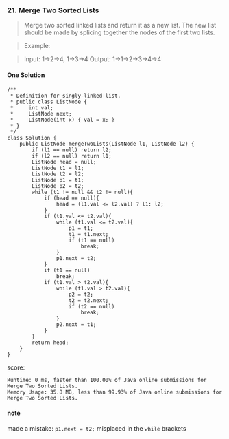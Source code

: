 ### 21. Merge Two Sorted Lists
>Merge two sorted linked lists and return it as a new list. The new list should be made by splicing together the nodes of the first two lists.

>Example:

>Input: 1->2->4, 1->3->4
>Output: 1->1->2->3->4->4

#### One Solution
```
/**
 * Definition for singly-linked list.
 * public class ListNode {
 *     int val;
 *     ListNode next;
 *     ListNode(int x) { val = x; }
 * }
 */
class Solution {
    public ListNode mergeTwoLists(ListNode l1, ListNode l2) {
        if (l1 == null) return l2;
        if (l2 == null) return l1;
        ListNode head = null;
        ListNode t1 = l1;
        ListNode t2 = l2;
        ListNode p1 = t1;
        ListNode p2 = t2;
        while (t1 != null && t2 != null){
            if (head == null){
                head = (l1.val <= l2.val) ? l1: l2;
            }
            if (t1.val <= t2.val){
                while (t1.val <= t2.val){
                    p1 = t1;
                    t1 = t1.next;
                    if (t1 == null)
                        break;
                }
                p1.next = t2;
            }
            if (t1 == null)
                break;
            if (t1.val > t2.val){
                while (t1.val > t2.val){
                    p2 = t2;
                    t2 = t2.next;
                    if (t2 == null)
                        break;
                }
                p2.next = t1;
            }
        }
        return head;
    }
}
```

score:
```
Runtime: 0 ms, faster than 100.00% of Java online submissions for Merge Two Sorted Lists.
Memory Usage: 35.8 MB, less than 99.93% of Java online submissions for Merge Two Sorted Lists.
```

#### note
made a mistake: `p1.next = t2;` misplaced in the `while` brackets 